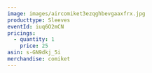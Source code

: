 ```yaml
---
image: images/aircomiket3ezqghbevgaaxfrx.jpg
producttype: Sleeves
eventId: iuq6O2mCN
pricings:
  - quantity: 1
    price: 25
asin: s-GN9dkj_5i
merchandise: comiket
---
```

